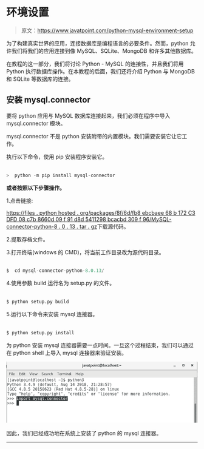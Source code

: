 # 环境设置

> 原文：<https://www.javatpoint.com/python-mysql-environment-setup>

为了构建真实世界的应用，连接数据库是编程语言的必要条件。然而，python 允许我们将我们的应用连接到像 MySQL、SQLite、MongoDB 和许多其他数据库。

在教程的这一部分，我们将讨论 Python - MySQL 的连接性，并且我们将用 Python 执行数据库操作。在本教程的后面，我们还将介绍 Python 与 MongoDB 和 SQLite 等数据库的连接。

## 安装 mysql.connector

要将 python 应用与 MySQL 数据库连接起来，我们必须在程序中导入 mysql.connector 模块。

mysql.connector 不是 python 安装附带的内置模块。我们需要安装它让它工作。

执行以下命令，使用 pip 安装程序安装它。

```py

>  python -m pip install mysql-connector

```

**或者按照以下步骤操作。**

1.点击链接:

[https://files . python hosted . org/packages/8f/6d/fb8 ebcbaee 68 b 172 C3 DFD 08 c7b 8660d 09 f 91 d8d 5411298 bcacbd 309 f 96/MySQL-connector-python-8 . 0 . 13 . tar . gz](https://files.pythonhosted.org/packages/8f/6d/fb8ebcbbaee68b172ce3dfd08c7b8660d09f91d8d5411298bcacbd309f96/mysql-connector-python-8.0.13.tar.gz)下载源代码。

2.提取存档文件。

3.打开终端(windows 的 CMD)，将当前工作目录改为源代码目录。

```py

$  cd mysql-connector-python-8.0.13/

```

4.使用参数 build 运行名为 setup.py 的文件。

```py

$ python setup.py build

```

5.运行以下命令来安装 mysql 连接器。

```py

$ python setup.py install

```

为 python 安装 mysql 连接器需要一点时间。一旦这个过程结束，我们可以通过在 python shell 上导入 mysql 连接器来验证安装。

![Environment Setup](img/083f0797ba9ceb12c3ede098c2b9fb57.png)

因此，我们已经成功地在系统上安装了 python 的 mysql 连接器。

* * *